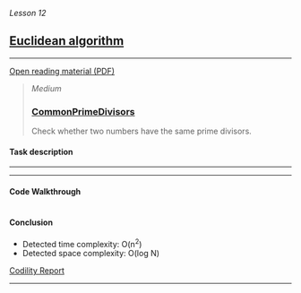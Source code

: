 _Lesson 12_
## [Euclidean algorithm](https://app.codility.com/programmers/lessons/12-euclidean_algorithm/)

***
[Open reading material (PDF)](https://codility.com/media/train/10-Gcd.pdf)

> _Medium_
> ### [CommonPrimeDivisors](https://app.codility.com/programmers/lessons/12-euclidean_algorithm/common_prime_divisors/)
> Check whether two numbers have the same prime divisors.


#### Task description
***

***

#### Code Walkthrough
```java

```

#### Conclusion
* Detected time complexity: O(n<sup>2</sup>)
* Detected space complexity: O(log N)

[Codility Report]()

***
